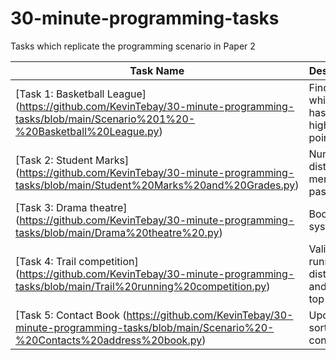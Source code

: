 # 30-minute-programming-tasks
Tasks which replicate the programming scenario in Paper 2

| Task Name                    | Description                                                                    | 
|------------------------------|--------------------------------------------------------------------------------|
| [Task 1: Basketball League] (https://github.com/KevinTebay/30-minute-programming-tasks/blob/main/Scenario%201%20-%20Basketball%20League.py)   | Find out which team has the highest points total          | 
| [Task 2: Student Marks] (https://github.com/KevinTebay/30-minute-programming-tasks/blob/main/Student%20Marks%20and%20Grades.py)               | Number of distinctions, merits and passes                 |   
| [Task 3: Drama theatre] (https://github.com/KevinTebay/30-minute-programming-tasks/blob/main/Drama%20theatre%20.py)                           | Booking systems                                           | 
| [Task 4: Trail competition] (https://github.com/KevinTebay/30-minute-programming-tasks/blob/main/Trail%20running%20competition.py)            | Validate runners distance and select top 3                | 
| [Task 5: Contact Book (https://github.com/KevinTebay/30-minute-programming-tasks/blob/main/Scenario%20-%20Contacts%20address%20book.py)            | Update and sort new contacts                | 


